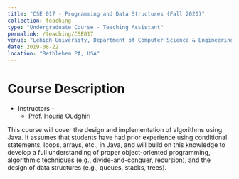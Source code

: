 ```yaml
---
title: "CSE 017 - Programming and Data Structures (Fall 2020)"
collection: teaching
type: "Undergraduate Course - Teaching Assistant"
permalink: /teaching/CSE017
venue: "Lehigh University, Department of Computer Science & Engineering"
date: 2019-08-22
location: "Bethlehem PA, USA"
---
```


Course Description
======
* Instructors - 
	* Prof. Houria Oudghiri<br/>
	
This course will cover the design and implementation of algorithms using Java.
It assumes that students have had prior experience using conditional statements, loops, arrays, etc., in Java, and will build on this knowledge to develop a full understanding of proper object-oriented programming, algorithmic techniques (e.g., divide-and-conquer, recursion), and the design of data structures (e.g., queues, stacks, trees).
